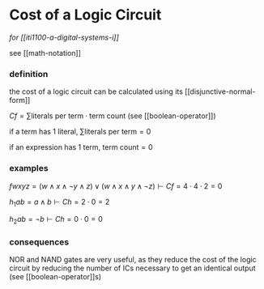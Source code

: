 # Cost of a Logic Circuit

_for [[iti1100-a-digital-systems-i]]_

see [[math-notation]]

### definition

the cost of a logic circuit can be calculated using its [[disjunctive-normal-form]]

$C f = \sum \text{literals per term} \cdot \text{term count}$ (see [[boolean-operator]])

if a term has $1$ literal, $\sum \text{literals per term} = 0$

if an expression has $1$ term, $\text{term count} = 0$

### examples

$f w x y z = (w \land x \land \lnot y \land z) \lor (w \land x \land y \land \lnot z) \vdash C f = 4 \cdot 4 \cdot 2 = 0$

$h_1 a b = a \land b \vdash C h = 2 \cdot 0 = 2$

$h_2ab = \lnot b \vdash C h = 0 \cdot 0 = 0$

### consequences

NOR and NAND gates are very useful, as they reduce the cost of the logic circuit by reducing the number of ICs necessary to get an identical output (see [[boolean-operator]]s)
